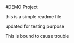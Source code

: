 #DEMO Project

this is a simple readme file

updated for testing purpose

This is bound to cause trouble